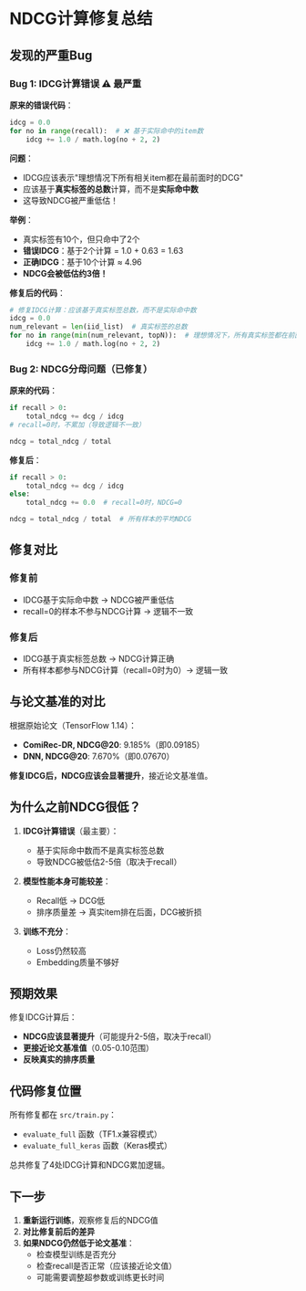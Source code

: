 # NDCG计算修复总结

## 发现的严重Bug

### Bug 1: IDCG计算错误 ⚠️ **最严重**

**原来的错误代码**：
```python
idcg = 0.0
for no in range(recall):  # ❌ 基于实际命中的item数
    idcg += 1.0 / math.log(no + 2, 2)
```

**问题**：
- IDCG应该表示"理想情况下所有相关item都在最前面时的DCG"
- 应该基于**真实标签的总数**计算，而不是**实际命中数**
- 这导致NDCG被严重低估！

**举例**：
- 真实标签有10个，但只命中了2个
- **错误IDCG**：基于2个计算 = 1.0 + 0.63 = 1.63
- **正确IDCG**：基于10个计算 ≈ 4.96
- **NDCG会被低估约3倍！**

**修复后的代码**：
```python
# 修复IDCG计算：应该基于真实标签总数，而不是实际命中数
idcg = 0.0
num_relevant = len(iid_list)  # 真实标签的总数
for no in range(min(num_relevant, topN)):  # 理想情况下，所有真实标签都在前面（最多topN个）
    idcg += 1.0 / math.log(no + 2, 2)
```

### Bug 2: NDCG分母问题（已修复）

**原来的代码**：
```python
if recall > 0:
    total_ndcg += dcg / idcg
# recall=0时，不累加（导致逻辑不一致）

ndcg = total_ndcg / total
```

**修复后**：
```python
if recall > 0:
    total_ndcg += dcg / idcg
else:
    total_ndcg += 0.0  # recall=0时，NDCG=0

ndcg = total_ndcg / total  # 所有样本的平均NDCG
```

## 修复对比

### 修复前
- IDCG基于实际命中数 → NDCG被严重低估
- recall=0的样本不参与NDCG计算 → 逻辑不一致

### 修复后
- IDCG基于真实标签总数 → NDCG计算正确
- 所有样本都参与NDCG计算（recall=0时为0）→ 逻辑一致

## 与论文基准的对比

根据原始论文（TensorFlow 1.14）：
- **ComiRec-DR, NDCG@20**: 9.185%（即0.09185）
- **DNN, NDCG@20**: 7.670%（即0.07670）

**修复IDCG后，NDCG应该会显著提升**，接近论文基准值。

## 为什么之前NDCG很低？

1. **IDCG计算错误**（最主要）：
   - 基于实际命中数而不是真实标签总数
   - 导致NDCG被低估2-5倍（取决于recall）

2. **模型性能本身可能较差**：
   - Recall低 → DCG低
   - 排序质量差 → 真实item排在后面，DCG被折损

3. **训练不充分**：
   - Loss仍然较高
   - Embedding质量不够好

## 预期效果

修复IDCG计算后：
- **NDCG应该显著提升**（可能提升2-5倍，取决于recall）
- **更接近论文基准值**（0.05-0.10范围）
- **反映真实的排序质量**

## 代码修复位置

所有修复都在 `src/train.py`：
- `evaluate_full` 函数（TF1.x兼容模式）
- `evaluate_full_keras` 函数（Keras模式）

总共修复了4处IDCG计算和NDCG累加逻辑。

## 下一步

1. **重新运行训练**，观察修复后的NDCG值
2. **对比修复前后的差异**
3. **如果NDCG仍然低于论文基准**：
   - 检查模型训练是否充分
   - 检查recall是否正常（应该接近论文值）
   - 可能需要调整超参数或训练更长时间

